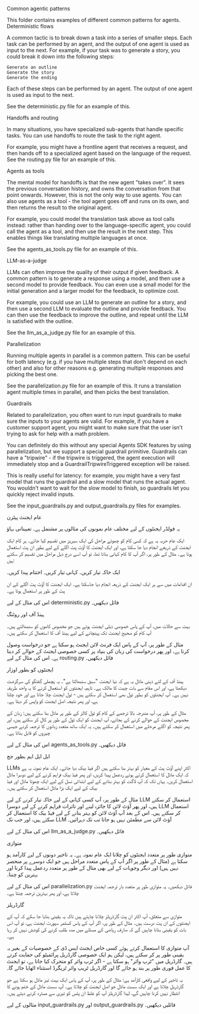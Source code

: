Common agentic patterns

This folder contains examples of different common patterns for agents.
Deterministic flows

A common tactic is to break down a task into a series of smaller steps. Each task can be performed by an agent, and the output of one agent is used as input to the next. For example, if your task was to generate a story, you could break it down into the following steps:

    Generate an outline
    Generate the story
    Generate the ending

Each of these steps can be performed by an agent. The output of one agent is used as input to the next.

See the deterministic.py file for an example of this.

Handoffs and routing

In many situations, you have specialized sub-agents that handle specific tasks. You can use handoffs to route the task to the right agent.

For example, you might have a frontline agent that receives a request, and then hands off to a specialized agent based on the language of the request. See the routing.py file for an example of this.

Agents as tools

The mental model for handoffs is that the new agent "takes over". It sees the previous conversation history, and owns the conversation from that point onwards. However, this is not the only way to use agents. You can also use agents as a tool - the tool agent goes off and runs on its own, and then returns the result to the original agent.

For example, you could model the translation task above as tool calls instead: rather than handing over to the language-specific agent, you could call the agent as a tool, and then use the result in the next step. This enables things like translating multiple languages at once.

See the agents_as_tools.py file for an example of this.

LLM-as-a-judge

LLMs can often improve the quality of their output if given feedback. A common pattern is to generate a response using a model, and then use a second model to provide feedback. You can even use a small model for the initial generation and a larger model for the feedback, to optimize cost.

For example, you could use an LLM to generate an outline for a story, and then use a second LLM to evaluate the outline and provide feedback. You can then use the feedback to improve the outline, and repeat until the LLM is satisfied with the outline.

See the llm_as_a_judge.py file for an example of this.

Parallelization

Running multiple agents in parallel is a common pattern. This can be useful for both latency (e.g. if you have multiple steps that don't depend on each other) and also for other reasons e.g. generating multiple responses and picking the best one.

See the parallelization.py file for an example of this. It runs a translation agent multiple times in parallel, and then picks the best translation.

Guardrails

Related to parallelization, you often want to run input guardrails to make sure the inputs to your agents are valid. For example, if you have a customer support agent, you might want to make sure that the user isn't trying to ask for help with a math problem.

You can definitely do this without any special Agents SDK features by using parallelization, but we support a special guardrail primitive. Guardrails can have a "tripwire" - if the tripwire is triggered, the agent execution will immediately stop and a GuardrailTripwireTriggered exception will be raised.

This is really useful for latency: for example, you might have a very fast model that runs the guardrail and a slow model that runs the actual agent. You wouldn't want to wait for the slow model to finish, so guardrails let you quickly reject invalid inputs.

See the input_guardrails.py and output_guardrails.py files for examples.

عام ایجنٹ پیٹرن

یہ فولڈر ایجنٹوں کے لیے مختلف عام نمونوں کی مثالوں پر مشتمل ہے۔
تعییناتی بہاؤ

ایک عام حربہ یہ ہے کہ کسی کام کو چھوٹے مراحل کی ایک سیریز میں تقسیم کیا جائے۔ ہر کام ایک ایجنٹ کے ذریعے انجام دیا جا سکتا ہے، اور ایک ایجنٹ کا آؤٹ پٹ اگلے کے لیے بطور ان پٹ استعمال ہوتا ہے۔ مثال کے طور پر، اگر آپ کا کام کہانی بنانا تھا، تو آپ اسے درج ذیل مراحل میں تقسیم کر سکتے ہیں: 

ایک خاکہ تیار کریں۔ 
کہانی تیار کریں۔ 
اختتام پیدا کریں۔

ان اقدامات میں سے ہر ایک ایجنٹ کے ذریعہ انجام دیا جاسکتا ہے۔ ایک ایجنٹ کا آؤٹ پٹ اگلے کے ان پٹ کے طور پر استعمال ہوتا ہے۔

اس کی مثال کے لیے deterministic.py فائل دیکھیں۔

ہینڈ آف اور روٹنگ

بہت سے حالات میں، آپ کے پاس خصوصی ذیلی ایجنٹ ہوتے ہیں جو مخصوص کاموں کو سنبھالتے ہیں۔ آپ کام کو صحیح ایجنٹ تک پہنچانے کے لیے ہینڈ آف کا استعمال کر سکتے ہیں۔

مثال کے طور پر، آپ کے پاس ایک فرنٹ لائن ایجنٹ ہو سکتا ہے جو درخواست وصول کرتا ہے، اور پھر درخواست کی زبان کی بنیاد پر کسی خصوصی ایجنٹ کے حوالے کر دیتا ہے۔ اس کی مثال کے لیے routing.py فائل دیکھیں۔

ایجنٹوں کو بطور اوزار

ہینڈ آف کے لئے ذہنی ماڈل یہ ہے کہ نیا ایجنٹ "سبق سنبھالتا ہے"۔ یہ پچھلی گفتگو کی سرگزشت دیکھتا ہے، اور اس مقام سے بات چیت کا مالک ہے۔ تاہم، ایجنٹوں کو استعمال کرنے کا یہ واحد طریقہ نہیں ہے۔ آپ ایجنٹوں کو بطور ٹول بھی استعمال کر سکتے ہیں - ٹول ایجنٹ چلا جاتا ہے اور خود چلتا ہے، اور پھر نتیجہ اصل ایجنٹ کو واپس کر دیتا ہے۔

مثال کے طور پر، آپ مندرجہ بالا ترجمے کے کام کو ٹول کالز کے طور پر ماڈل بنا سکتے ہیں: زبان کے مخصوص ایجنٹ کے حوالے کرنے کے بجائے، آپ ایجنٹ کو ایک ٹول کے طور پر کال کر سکتے ہیں، اور پھر نتیجہ کو اگلے مرحلے میں استعمال کر سکتے ہیں۔ یہ ایک ساتھ متعدد زبانوں کا ترجمہ کرنے جیسی چیزوں کو قابل بناتا ہے۔

اس کی مثال کے لیے agents_as_tools.py فائل دیکھیں۔

ایل ایل ایم بطور جج

LLMs اکثر اپنے آؤٹ پٹ کے معیار کو بہتر بنا سکتے ہیں اگر فیڈ بیک دیا جائے۔ ایک عام نمونہ یہ ہے کہ ایک ماڈل کا استعمال کرتے ہوئے ردعمل پیدا کریں، اور پھر فیڈ بیک فراہم کرنے کے لیے دوسرا ماڈل استعمال کریں۔ یہاں تک کہ آپ لاگت کو بہتر بنانے کے لیے ابتدائی نسل کے لیے ایک چھوٹا ماڈل اور فیڈ بیک کے لیے ایک بڑا ماڈل استعمال کر سکتے ہیں۔

مثال کے طور پر، آپ کسی کہانی کے لیے خاکہ تیار کرنے کے لیے LLM استعمال کر سکتے ہیں، اور پھر آؤٹ لائن کا جائزہ لینے اور تاثرات فراہم کرنے کے لیے دوسرا LLM استعمال کر سکتے ہیں۔ اس کے بعد آپ آؤٹ لائن کو بہتر بنانے کے لیے فیڈ بیک کا استعمال کر سکتے ہیں، اور جب تک LLM آؤٹ لائن سے مطمئن نہیں ہو جاتا تب تک دہرائیں۔

اس کی مثال کے لیے llm_as_a_judge.py فائل دیکھیں۔

متوازی

متوازی طور پر متعدد ایجنٹوں کو چلانا ایک عام نمونہ ہے۔ یہ تاخیر دونوں کے لیے کارآمد ہو سکتا ہے (مثال کے طور پر اگر آپ کے پاس متعدد مراحل ہیں جو ایک دوسرے پر منحصر نہیں ہیں) اور دیگر وجوہات کے لیے بھی مثال کے طور پر متعدد ردعمل پیدا کرنا اور بہترین کو چننا۔

اس کی مثال کے لیے parallelization.py فائل دیکھیں۔ یہ متوازی طور پر متعدد بار ترجمہ ایجنٹ چلاتا ہے، اور پھر بہترین ترجمہ چنتا ہے۔

گارڈریلز

متوازی سے متعلق، آپ اکثر ان پٹ گارڈریلز چلانا چاہتے ہیں تاکہ یہ یقینی بنایا جا سکے کہ آپ کے ایجنٹوں کے ان پٹ درست ہیں۔ مثال کے طور پر، اگر آپ کے پاس کسٹمر سپورٹ ایجنٹ ہے، تو آپ اس بات کو یقینی بنانا چاہیں گے کہ صارف ریاضی کے مسئلے میں مدد طلب کرنے کی کوشش نہیں کر رہا ہے۔

آپ متوازی کا استعمال کرتے ہوئے کسی خاص ایجنٹ ایس ڈی کے خصوصیات کے بغیر یہ یقینی طور پر کر سکتے ہیں، لیکن ہم ایک خصوصی گارڈریل پرائمیٹو کی حمایت کرتے ہیں۔ گارڈریل میں "ٹرپ وائر" ہو سکتا ہے - اگر ٹرپ وائر کو متحرک کیا جاتا ہے، تو ایجنٹ کا عمل فوری طور پر بند ہو جائے گا اور گارڈریل ٹریپ وائر ٹریگرڈ استثناء اٹھایا جائے گا۔

یہ تاخیر کے لیے واقعی کارآمد ہے: مثال کے طور پر، آپ کے پاس ایک بہت تیز ماڈل ہو سکتا ہے جو گارڈریل چلاتا ہے اور ایک سست ماڈل جو اصل ایجنٹ کو چلاتا ہے۔ آپ سست ماڈل کے ختم ہونے کا انتظار نہیں کرنا چاہیں گے، لہذا گارڈریلز آپ کو غلط ان پٹس کو تیزی سے مسترد کرنے دیتے ہیں۔

مثالوں کے لیے input_guardrails.py اور output_guardrails.py فائلیں دیکھیں۔